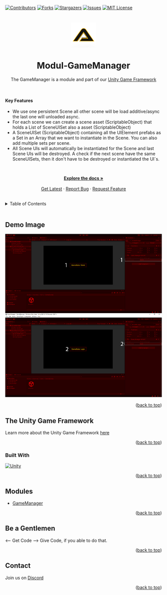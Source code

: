 <a name="readme-top"></a>
[![Contributors][contributors-shield]][contributors-url]
[![Forks][forks-shield]][forks-url]
[![Stargazers][stars-shield]][stars-url]
[![Issues][issues-shield]][issues-url]
[![MIT License][license-shield]][license-url]
# 
<!-- PROJECT LOGO -->
<div align="center">
    <a href="https://github.com/Assambra">
        <img src="Github/Images/Assambra-Logo-512x512.png" alt="Logo" width="80" height="80">
    </a>
    <h1 align="center">Modul-GameManager</h1>
    <p align="center">
        The GameManager is a module and part of our <a href="https://github.com/Assambra/Unity-Game-Framework">Unity Game Framework</a>
    </p>
</div>
<br /> 
    <h4>Key Features</h4>
    <ul>
        <li>We use one persistent Scene all other scene will be load additive/async the last one will unloaded async.</li>
        <li>For each scene we can create a scene asset (ScriptableObject) that holds a List of SceneUISet also a asset (ScriptableObject) </li>
        <li>A SceneUISet (ScriptableObject) containing all the UIElement prefabs as a Set in an Array that we want to instantiate in the Scene. You can also add multiple sets per scene.</li>
        <li>All Scene UIs will automatically be instantiated for the Scene and last Scene UIs will be destroyed. A check if the next scene have the same SceneUISets, then it don't have to be  destroyed or instantiated the UI`s.</li>
    </ul>
    <br />
    <p align="center">
    <a href="https://github.com/Assambra/Module-GameManager/wiki"><strong>Explore the docs »</strong></a>
    <br />
    <br />
    <a href="https://github.com/Assambra/Module-GameManager/releases">Get Latest</a>
    ·
    <a href="https://github.com/Assambra/Module-GameManager/issues">Report Bug</a>
    ·
    <a href="https://github.com/Assambra/Module-GameManager/issues">Request Feature</a>
  </p>
<br />

<!-- TABLE OF CONTENTS -->
<details>
    <summary>Table of Contents</summary>
    <ol>
        <li><a href="#demo-image">Demo Image</a></li>
        <li>
            <a href="#the-unity-game-framework">The Unity Game Framework</a>
            <ul>
                <li><a href="#built-with">Built With</a></li>
            </ul>
        </li>
        <li><a href="#modules">Modules</a></li>
        <li><a href="#be-a-gentlemen">Be a Gentlemen</a></li>
        <li><a href="#contact">Contact</a></li>
    </ol>
</details>
<br />

<!-- Demo Image-->
## Demo Image
![Our Demo Scene][product-screenshot]
<p align="right">(<a href="#readme-top">back to top</a>)</p>

<!-- ABOUT THE PROJECT -->
## The Unity Game Framework
Learn more about the Unity Game Framework <a href="https://github.com/Assambra/Unity-Game-Framework#the-unity-game-framework">here</a>
<p align="right">(<a href="#readme-top">back to top</a>)</p>

### Built With
[![Unity][Unity.com]][Unity-url]
<p align="right">(<a href="#readme-top">back to top</a>)</p>

<!-- MODULES -->
## Modules
<ul>
    <li><a href="https://github.com/Assambra/Module-GameManager">GameManager</a></li>
</ul>
<p align="right">(<a href="#readme-top">back to top</a>)</p>

<!-- Be a Gentlemen-->
## Be a Gentlemen
<-- Get Code --> Give Code, if you able to do that.
<p align="right">(<a href="#readme-top">back to top</a>)</p>

<!-- Contact -->
## Contact
Join us on <a href="https://discord.gg/qyCdkYSWVG">Discord</a>
<p align="right">(<a href="#readme-top">back to top</a>)</p>

[contributors-shield]: https://img.shields.io/github/contributors/Assambra/Module-GameManager.svg?style=for-the-badge
[contributors-url]: https://github.com/Assambra/Module-GameManager/graphs/contributors
[forks-shield]: https://img.shields.io/github/forks/Assambra/Module-GameManager.svg?style=for-the-badge
[forks-url]: https://github.com/Assambra/Module-GameManager/network/members
[stars-shield]: https://img.shields.io/github/stars/Assambra/Module-GameManager.svg?style=for-the-badge
[stars-url]: https://github.com/Assambra/Module-GameManager/stargazers
[issues-shield]: https://img.shields.io/github/issues/Assambra/Module-GameManager.svg?style=for-the-badge
[issues-url]: https://github.com/Assambra/Module-GameManager/issues
[license-shield]: https://img.shields.io/github/license/Assambra/Module-GameManager.svg?style=for-the-badge
[license-url]: https://github.com/Assambra/Module-GameManager/blob/main/LICENSE
[product-screenshot]: Github/Images/GameManager-Demo-v1.0.0.jpg
[Unity-url]: https://www.unity.com 
[Unity.com]: https://img.shields.io/badge/Unity-000000.svg?style=for-the-badge&logo=unity&logoColor=white

